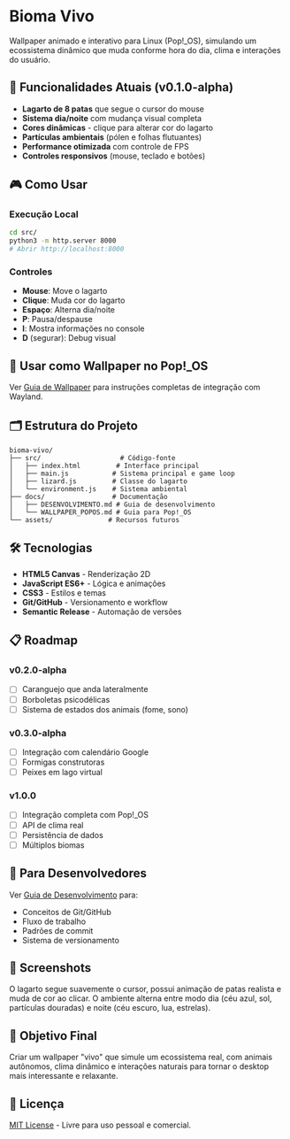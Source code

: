 # Bioma Vivo

Wallpaper animado e interativo para Linux (Pop!_OS), simulando um ecossistema dinâmico que muda conforme hora do dia, clima e interações do usuário.

## 🦎 Funcionalidades Atuais (v0.1.0-alpha)

- **Lagarto de 8 patas** que segue o cursor do mouse
- **Sistema dia/noite** com mudança visual completa
- **Cores dinâmicas** - clique para alterar cor do lagarto
- **Partículas ambientais** (pólen e folhas flutuantes)
- **Performance otimizada** com controle de FPS
- **Controles responsivos** (mouse, teclado e botões)

## 🎮 Como Usar

### Execução Local
```bash
cd src/
python3 -m http.server 8000
# Abrir http://localhost:8000
```

### Controles
- **Mouse**: Move o lagarto
- **Clique**: Muda cor do lagarto  
- **Espaço**: Alterna dia/noite
- **P**: Pausa/despause
- **I**: Mostra informações no console
- **D** (segurar): Debug visual

## 🐧 Usar como Wallpaper no Pop!_OS

Ver [Guia de Wallpaper](docs/WALLPAPER_POPOS.md) para instruções completas de integração com Wayland.

## 🗂 Estrutura do Projeto
```
bioma-vivo/
├── src/                    # Código-fonte
│   ├── index.html         # Interface principal
│   ├── main.js           # Sistema principal e game loop
│   ├── lizard.js         # Classe do lagarto
│   └── environment.js    # Sistema ambiental
├── docs/                 # Documentação
│   ├── DESENVOLVIMENTO.md # Guia de desenvolvimento  
│   └── WALLPAPER_POPOS.md # Guia para Pop!_OS
└── assets/              # Recursos futuros
```

## 🛠 Tecnologias
- **HTML5 Canvas** - Renderização 2D
- **JavaScript ES6+** - Lógica e animações
- **CSS3** - Estilos e temas
- **Git/GitHub** - Versionamento e workflow
- **Semantic Release** - Automação de versões

## 📋 Roadmap

### v0.2.0-alpha
- [ ] Caranguejo que anda lateralmente
- [ ] Borboletas psicodélicas
- [ ] Sistema de estados dos animais (fome, sono)

### v0.3.0-alpha  
- [ ] Integração com calendário Google
- [ ] Formigas construtoras
- [ ] Peixes em lago virtual

### v1.0.0
- [ ] Integração completa com Pop!_OS
- [ ] API de clima real
- [ ] Persistência de dados
- [ ] Múltiplos biomas

## 🚀 Para Desenvolvedores

Ver [Guia de Desenvolvimento](docs/DESENVOLVIMENTO.md) para:
- Conceitos de Git/GitHub
- Fluxo de trabalho
- Padrões de commit
- Sistema de versionamento

## 📸 Screenshots

O lagarto segue suavemente o cursor, possui animação de patas realista e muda de cor ao clicar. O ambiente alterna entre modo dia (céu azul, sol, partículas douradas) e noite (céu escuro, lua, estrelas).

## 🎯 Objetivo Final
Criar um wallpaper "vivo" que simule um ecossistema real, com animais autônomos, clima dinâmico e interações naturais para tornar o desktop mais interessante e relaxante.

## 📜 Licença
[MIT License](LICENSE) - Livre para uso pessoal e comercial.

